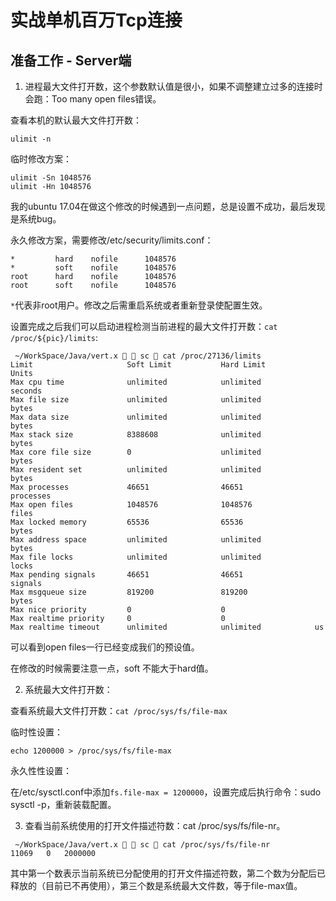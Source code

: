 # 实战单机百万Tcp连接

## 准备工作 - Server端

1. 进程最大文件打开数，这个参数默认值是很小，如果不调整建立过多的连接时会跑：Too many open files错误。

查看本机的默认最大文件打开数：
```
ulimit -n
```

临时修改方案：
```
ulimit -Sn 1048576
ulimit -Hn 1048576
```
我的ubuntu 17.04在做这个修改的时候遇到一点问题，总是设置不成功，最后发现是系统bug。

永久修改方案，需要修改/etc/security/limits.conf：
```
*         hard    nofile      1048576
*         soft    nofile      1048576
root      hard    nofile      1048576
root      soft    nofile      1048576
```
`*`代表非root用户。修改之后需重启系统或者重新登录使配置生效。

设置完成之后我们可以启动进程检测当前进程的最大文件打开数：`cat /proc/${pic}/limits`:
```
 ~/WorkSpace/Java/vert.x   sc  cat /proc/27136/limits 
Limit                     Soft Limit           Hard Limit           Units     
Max cpu time              unlimited            unlimited            seconds   
Max file size             unlimited            unlimited            bytes     
Max data size             unlimited            unlimited            bytes     
Max stack size            8388608              unlimited            bytes     
Max core file size        0                    unlimited            bytes     
Max resident set          unlimited            unlimited            bytes     
Max processes             46651                46651                processes 
Max open files            1048576              1048576              files     
Max locked memory         65536                65536                bytes     
Max address space         unlimited            unlimited            bytes     
Max file locks            unlimited            unlimited            locks     
Max pending signals       46651                46651                signals   
Max msgqueue size         819200               819200               bytes     
Max nice priority         0                    0                    
Max realtime priority     0                    0                    
Max realtime timeout      unlimited            unlimited            us     
```
可以看到open files一行已经变成我们的预设值。

在修改的时候需要注意一点，soft 不能大于hard值。

2. 系统最大文件打开数：

查看系统最大文件打开数：`cat /proc/sys/fs/file-max`

临时性设置：

`echo 1200000 > /proc/sys/fs/file-max`

永久性性设置：

在/etc/sysctl.conf中添加`fs.file-max = 1200000`，设置完成后执行命令：sudo sysctl -p，重新装载配置。


3. 查看当前系统使用的打开文件描述符数：cat /proc/sys/fs/file-nr。
```
 ~/WorkSpace/Java/vert.x   sc  cat /proc/sys/fs/file-nr 
11069	0	2000000
```
其中第一个数表示当前系统已分配使用的打开文件描述符数，第二个数为分配后已释放的（目前已不再使用），第三个数是系统最大文件数，等于file-max值。

